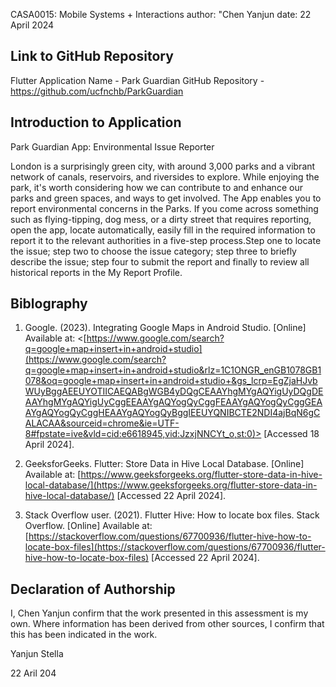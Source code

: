 
CASA0015: Mobile Systems + Interactions
author: "Chen Yanjun
date: 22 April 2024

## Link to GitHub Repository

Flutter Application Name - Park Guardian
GitHub Repository - https://github.com/ucfnchb/ParkGuardian

## Introduction to Application

Park Guardian App: Environmental Issue Reporter

London is a surprisingly green city, with around 3,000 parks and a vibrant network of canals, reservoirs, and riversides to explore. While enjoying the park, it's worth considering how we can contribute to and enhance our parks and green spaces, and ways to get involved.
The App enables you to report environmental concerns in the Parks. If you come across something such as flying-tipping, dog mess, or a dirty street that requires reporting, open the app, locate automatically, easily fill in the required information to report it to the relevant authorities in a five-step process.Step one to locate the issue; step two to choose the issue category; step three to briefly describe the issue; step four to submit the report and finally to review all historical reports in the My Report Profile. 


## Biblography

1. Google. (2023). Integrating Google Maps in Android Studio. [Online] Available at: <[https://www.google.com/search?q=google+map+insert+in+android+studio](https://www.google.com/search?q=google+map+insert+in+android+studio&rlz=1C1ONGR_enGB1078GB1078&oq=google+map+insert+in+android+studio+&gs_lcrp=EgZjaHJvbWUyBggAEEUYOTIICAEQABgWGB4yDQgCEAAYhgMYgAQYigUyDQgDEAAYhgMYgAQYigUyCggEEAAYgAQYogQyCggFEAAYgAQYogQyCggGEAAYgAQYogQyCggHEAAYgAQYogQyBggIEEUYQNIBCTE2NDI4ajBqN6gCALACAA&sourceid=chrome&ie=UTF-8#fpstate=ive&vld=cid:e6618945,vid:JzxjNNCYt_o,st:0)> [Accessed 18 April 2024].

2. GeeksforGeeks. Flutter: Store Data in Hive Local Database. [Online] Available at: [https://www.geeksforgeeks.org/flutter-store-data-in-hive-local-database/](https://www.geeksforgeeks.org/flutter-store-data-in-hive-local-database/) [Accessed 22 April 2024].

4. Stack Overflow user. (2021). Flutter Hive: How to locate box files. Stack Overflow. [Online] Available at:[https://stackoverflow.com/questions/67700936/flutter-hive-how-to-locate-box-files](https://stackoverflow.com/questions/67700936/flutter-hive-how-to-locate-box-files) [Accessed 22 April 2024].

## Declaration of Authorship

I, Chen Yanjun confirm that the work presented in this assessment is my own. Where information has been derived from other sources, I confirm that this has been indicated in the work.

Yanjun Stella

22 Aril 204
